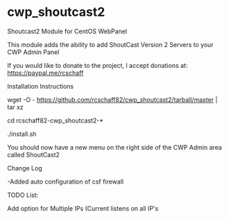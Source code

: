 # cwp_shoutcast2
Shoutcast2 Module for CentOS WebPanel

This module adds the ability to add ShoutCast Version 2 Servers to your CWP Admin Panel

If you would like to donate to the project, I accept donations at: https://paypal.me/rcschaff

Installation Instructions

wget -O - https://github.com/rcschaff82/cwp_shoutcast2/tarball/master | tar xz

cd rcschaff82-cwp_shoutcast2-*

./install.sh

You should now have a new menu on the right side of the CWP Admin area called ShoutCast2

Change Log

-Added auto configuration of csf firewall

TODO List:

Add option for Multiple IPs (Current listens on all IP's


